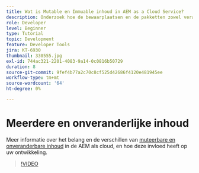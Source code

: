 ```yaml
---
title: Wat is Mutable en Immuable inhoud in AEM as a Cloud Service?
description: Onderzoek hoe de bewaarplaatsen en de pakketten zowel veranderbare als onveranderlijke inhoud gebruiken en waarom het in AEM as a Cloud Service belangrijk is.
role: Developer
level: Beginner
type: Tutorial
topic: Development
feature: Developer Tools
jira: KT-6930
thumbnail: 330555.jpg
exl-id: 744ac321-2201-4083-9a14-0c0816b50729
duration: 8
source-git-commit: 9fef4b77a2c70c8cf525d42686f4120e481945ee
workflow-type: tm+mt
source-wordcount: '64'
ht-degree: 0%

---
```


# Meerdere en onveranderlijke inhoud

Meer informatie over het belang en de verschillen van [muteerbare en onveranderbare inhoud](https://experienceleague.adobe.com/docs/experience-manager-cloud-service/implementing/developing/aem-project-content-package-structure.html) in de AEM als cloud, en hoe deze invloed heeft op uw ontwikkeling.

>[!VIDEO](https://video.tv.adobe.com/v/330555?quality=12&learn=on)
